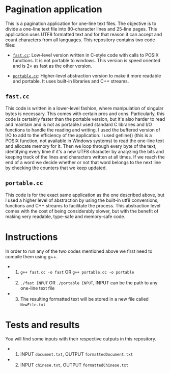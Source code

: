 # Pagination application

This is a pagination application for one-line text files. The objective is to divide a one-line text file into 80-character lines and 25-line pages. This application uses UTF8 formatted text and for that reason it can accept and count characters from all languages. This repository contains two code files:

- [`fast.cc`](#fastcc): Low-level version written in C-style code with calls to POSIX functions. It is not portable to windows. This version is speed oriented and is $2\times$ as fast as the other version.

- [`portable.cc`](#portablecc): Higher-level abstraction version to make it more readable and portable. It uses built-in libraries and C++ streams.

## `fast.cc`

This code is written in a lower-level fashion, where manipulation of singular bytes is necessary. This comes with certain pros and cons. Particularly, this code is certainly faster than the portable version, but it's also harder to read and maintain and is not as portable.I used standard C libraries and I/O functions to handle the reading and writing. I used the buffered version of I/O to add to the efficiency of the application. I used getline() (this is a POSIX function, not available in Windows systems) to read the one-line text and allocate memory for it. Then we loop through every byte of the text, identifying every time if it's a new UTF8 character by analyzing the bits and keeping track of the lines and characters written at all times. If we reach the end of a word we decide whether or not that word belongs to the next line by checking the counters that we keep updated.

## `portable.cc`

This code is for the exact same application as the one described above, but I used a higher level of abstraction by using the built-in utf8 conversions, functions and C++ streams to facilitate the process. This abstraction level comes with the cost of being considerably slower, but with the benefit of making very readable, type-safe and memory-safe code.

# Instructions

In order to run any of the two codes mentioned above we first need to compile them using g++.

  - 1) `g++ fast.cc -o fast` OR `g++ portable.cc -o portable` 
  - 2) `./fast INPUT` OR `./portable INPUT`, INPUT can be the path to any one-line text file
  - 3) The resulting formatted text will be stored in a new file called `NewFile.txt`

# Tests and results

You will find some inputs with their respective outputs in this repository.

  - 1) INPUT `document.txt`, OUTPUT `formattedDocument.txt` 
  - 2) INPUT `chinese.txt`, OUTPUT `formattedChinese.txt` 
